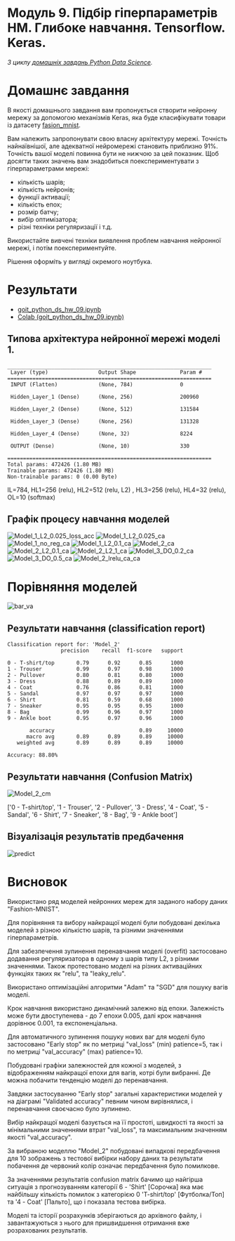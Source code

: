 # Модуль 9.  Підбір гіперпараметрів НМ. Глибоке навчання. Tensorflow. Keras.

*З циклу [домашніх завдань Python Data Science](https://github.com/lexxai/goit_python_data_sciense_homework).*

# Домашнє завдання

В якості домашнього завдання вам пропонується створити нейронну мережу за допомогою механізмів Keras, яка буде класифікувати товари із датасету [fasion_mnist](https://www.tensorflow.org/datasets/catalog/fashion_mnist).

Вам належить запропонувати свою власну архітектуру мережі. Точність найнаївнішої, але адекватної нейромережі становить приблизно 91%. Точність вашої моделі повинна бути не нижчою за цей показник. Щоб досягти таких значень вам знадобиться поекспериментувати з гіперпараметрами мережі:

- кількість шарів;
- кількість нейронів;
- функції активації;
- кількість епох;
- розмір батчу;
- вибір оптимізатора;
- різні техніки регуляризації і т.д.

Використайте вивчені техніки виявлення проблем навчання нейронної мережі, і потім поекспериментуйте.

Рішення оформіть у вигляді окремого ноутбука.


# Результати

- [goit_python_ds_hw_09.ipynb](goit_python_ds_hw_09.ipynb)
- [Colab (goit_python_ds_hw_09.ipynb)](https://colab.research.google.com/drive/13IS9pP4JoGg4gH3kYhC9Qr0k8Lf2JpjB?usp=sharing)

## Типова архітектура нейронної мережі моделі 1.

```
_________________________________________________________________
 Layer (type)                Output Shape              Param #   
=================================================================
 INPUT (Flatten)             (None, 784)               0         
                                                                 
 Hidden_Layer_1 (Dense)      (None, 256)               200960    
                                                                 
 Hidden_Layer_2 (Dense)      (None, 512)               131584    
                                                                 
 Hidden_Layer_3 (Dense)      (None, 256)               131328    
                                                                 
 Hidden_Layer_4 (Dense)      (None, 32)                8224      
                                                                 
 OUTPUT (Dense)              (None, 10)                330       
                                                                 
=================================================================
Total params: 472426 (1.80 MB)
Trainable params: 472426 (1.80 MB)
Non-trainable params: 0 (0.00 Byte)
```

IL=784, HL1=256 (relu), HL2=512 (relu, L2) , HL3=256 (relu), HL4=32 (relu), OL=10 (softmax)

## Графік процесу навчання моделей

![Model_1_L2_0.025_loss_acc](Model_1_L2_0.025_loss_acc.png)
![Model_1_L2_0.025_ca](Model_1_L2_0.025_ca.png)
![Model_1_no_reg_ca](Model_1_no_reg_ca.png)
![Model_1_L2_0.1_ca](Model_1_L2_0.1_ca.png)
![Model_2_ca](Model_2_ca.png)
![Model_2_L2_0.1_ca](Model_2_L2_0.1_ca.png)
![Model_2_L2_1_ca](Model_2_L2_1_ca.png)
![Model_3_DO_0.2_ca](Model_3_DO_0.2_ca.png)
![Model_3_DO_0.5_ca](Model_3_DO_0.5_ca.png)
![Model_2_lrelu_ca_ca](Model_2_lrelu_ca.png)

# Порівняння моделей

![bar_va](bar_va.png)


## Результати навчання (classification report)
```
Classification report for: 'Model_2'
                 precision    recall  f1-score   support

0 - T-shirt/top       0.79      0.92      0.85      1000
1 - Trouser           0.99      0.97      0.98      1000
2 - Pullover          0.80      0.81      0.80      1000
3 - Dress             0.88      0.89      0.89      1000
4 - Coat              0.76      0.86      0.81      1000
5 - Sandal            0.97      0.97      0.97      1000
6 - Shirt             0.81      0.59      0.68      1000
7 - Sneaker           0.95      0.95      0.95      1000
8 - Bag               0.99      0.96      0.97      1000
9 - Ankle boot        0.95      0.97      0.96      1000

       accuracy                           0.89     10000
      macro avg       0.89      0.89      0.89     10000
   weighted avg       0.89      0.89      0.89     10000

Accuracy: 88.80%
```

## Результати навчання (Confusion Matrix)

![Model_2_cm](Model_2_cm.png)

['0 - T-shirt/top', '1 - Trouser', '2 - Pullover', '3 - Dress', '4 - Coat', '5 - Sandal', '6 - Shirt', '7 - Sneaker', '8 - Bag', '9 - Ankle boot']

## Візуалізація результатів предбачення

![predict](predict.png)

# Висновок

Використано ряд моделей нейронних мереж для заданого набору даних "Fashion-MNIST".

Для порівняння та вибору найкращої моделі були побудовані декілька моделей з різною кількістю шарів, та різними значеннями гіперпараметрів.

Для забезпечення зупинення перенавчання моделі (overfit) застосовано додавання регуляризатора в одному з шарів типу L2, з різними значеннями. Також протестовано моделі на різних активаційних функціях таких як "relu", та "leaky_relu".

Використано оптимізаційні алгоритми "Adam" та "SGD" для пошуку вагів моделі. 

Крок навчання використано динамічний залежно від епохи. Залежність може бути двоступенева - до 7 епохи 0.005, далі крок навчання дорівнює 0.001, та експоненціальна.

Для автоматичного зупинення пошуку нових ваг для моделі було застосовано "Early stop" як по метриці "val_loss" (min) patience=5, так і по метриці "val_accuracy" (max) patience=10.

Побудовані графіки залежностей для кожної з моделей, з відображенням найкращої епохи для вагів, котрі були вибранні. Де можна побачити тенденцію моделі до перенавчання.

Завдяки застосуванню "Early stop" загальні характеристики моделей у на діаграмі "Validated accuracy" певним чином вирівнялися, і перенавчання своєчасно було зупинено.

Вибір найкращої моделі базується на її простоті, швидкості та якості за мінімальними значеннями втрат "val_loss", та максимальним значенням якості "val_accuracy".

За вибраною моделлю "Model_2" побудовані випадкові передбачення для 10 зображень з тестової вибірки набору даних та результати побачення де червоний колір означає передбачення було помилкове.

За значеннями результатів confusion matrix бачимо що найгірша ситуація з прогнозуванням категорії 6 - 'Shirt' [Сорочка] яка має найбільшу кількість помилок з категорією 0 'T-shirt/top' [Футболка/Топ] та '4 - Coat' [Пальто], що і показала тестова вибірка.

Моделі та історії розрахунків зберігаються до архівного файлу, і завантажуються з нього для пришвидшення отримання вже розрахованих результатів.





